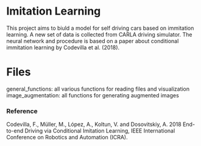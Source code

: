 # Imitation Learning
This project aims to biuld a model for self driving cars based on immitation learning. A new set of data is collected from CARLA driving simulator. The neural network and procedure is based on a paper about conditional immitation learning by Codevilla et al. (2018).

# Files
general_functions: all various functions for reading files and visualization
image_augmentation: all functions for generating augmented images

### Reference
Codevilla, F., Müller, M., López, A., Koltun, V. and Dosovitskiy, A. 2018 End-to-end Driving via Conditional Imitation Learning, IEEE International Conference on Robotics and Automation (ICRA).
